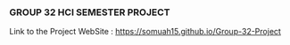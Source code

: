 ### GROUP 32 HCI SEMESTER PROJECT

Link to the Project WebSite : https://somuah15.github.io/Group-32-Project